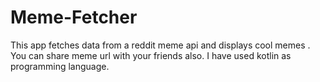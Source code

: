 # Meme-Fetcher
This app fetches data from a reddit meme api and displays cool memes . You can share meme url with your friends also. I have used kotlin as programming language.
